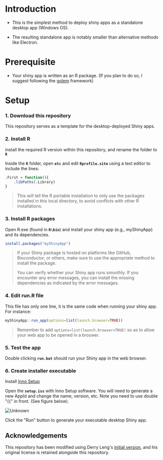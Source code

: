 
# Introduction

- This is the simplest method to deploy shiny apps as a standalone desktop app (Windows OS).

- The resulting standalone app is notably smaller than alternative methods like Electron.

# Prerequisite

- Your shiny app is written as an R package. (If you plan to do so, I suggest following the [golem](https://cran.r-project.org/web/packages/golem/index.html) framework)

# Setup

### 1. Download this repository

This repository serves as a template for the  desktop-deployed Shiny apps.

### 2. Install R

install the required R version within this repository, and rename the folder to **`R`**

Inside the **`R`** folder, open **`etc`** and edit **`Rprofile.site`** using a text editor to include the lines:

``` R
.First = function(){
    .libPaths(.Library)
}
```

> This will tell the R portable installation to only use the packages installed in this local directory, to avoid conflicts with other R installations.

### 3. Install R packages

Open R.exe (found in **`R\bin`**) and install your shiny app (e.g., myShinyApp) and its dependencies.

``` R
install.packages("myShinyApp")
```

> If your Shiny package is hosted on platforms like GitHub, Bioconductor, or others, make sure to use the appropriate method to install the package.
> 
> You can verify whether your Shiny app runs smoothly. If you encounter any error messages, you can install the missing dependencies as indicated by the error messages.

### 4. Edit run.R file

This file has only one line, it is the same code when running your shiny app. For instance:

``` R
myShinyApp::run_app(options=list(launch.browser=TRUE))
```

> Remember to add `options=list(launch.browser=TRUE)` so as to allow your web app to be opened in a broswer.

### 5. Test the app

Double clicking **`run.bat`** should run your Shiny app in the web browser.

### 6. Create installer executable

Install [Inno Setup](https://jrsoftware.org/isdl.php)

Open the **`setup.iss`** with Inno Setup software. You will need to generate a new AppId and change the name, version, etc. Note you need to use double "{{" in front. (See figure below).

![Unknown](https://github.com/YonghuiDong/Shiny_Desktop_App/assets/22663189/0306c338-24a0-45dc-aec2-d1116995c840)

Click the "Run" button to generate your executable desktop Shiny app.

## Acknowledgements

This repository has been modified using Derry Leng's [initial version](https://github.com/derryleng/Shiny_Desktop_App), and his original license is retained alongside this repository.
